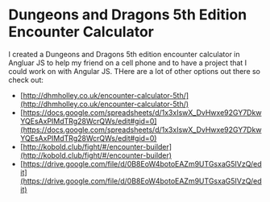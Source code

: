 # Dungeons and Dragons 5th Edition Encounter Calculator
I created a Dungeons and Dragons 5th edition encounter calculator in Angluar JS to help my friend on a cell phone and to have a project that I could work on with Angular JS. THere are a lot of other options out there so check out:

* [http://dhmholley.co.uk/encounter-calculator-5th/](http://dhmholley.co.uk/encounter-calculator-5th/)
* [https://docs.google.com/spreadsheets/d/1x3xIswX_DvHwxe92GY7DkwYQEsAxPIMdTRg28WcrQWs/edit#gid=0](https://docs.google.com/spreadsheets/d/1x3xIswX_DvHwxe92GY7DkwYQEsAxPIMdTRg28WcrQWs/edit#gid=0)
* [http://kobold.club/fight/#/encounter-builder](http://kobold.club/fight/#/encounter-builder)
* [https://drive.google.com/file/d/0B8EoW4botoEAZm9UTGsxaG5IVzQ/edit](https://drive.google.com/file/d/0B8EoW4botoEAZm9UTGsxaG5IVzQ/edit)
